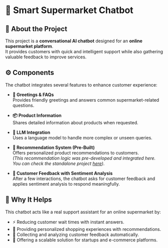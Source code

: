 # 🛒 Smart Supermarket Chatbot

## 📌 About the Project
This project is a **conversational AI chatbot** designed for an **online supermarket platform**.  
It provides customers with quick and intelligent support while also gathering valuable feedback to improve services.

## ⚙️ Components
The chatbot integrates several features to enhance customer experience:

- **👋 Greetings & FAQs**  
  Provides friendly greetings and answers common supermarket-related questions.

- **📦 Product Information**  
  Shares detailed information about products when requested.

- **🧠 LLM Integration**  
  Uses a language model to handle more complex or unseen queries.

- **🤝 Recommendation System (Pre-Built)**  
  Offers personalized product recommendations to customers.  
  *(This recommendation logic was pre-developed and integrated here. You can check the standalone project [here](https://github.com/Ahmed482-21albadawy/Product_Recommendation_model)).*

- **💬 Customer Feedback with Sentiment Analysis**  
  After a few interactions, the chatbot asks for customer feedback and applies sentiment analysis to respond meaningfully.

## 🎯 Why It Helps
This chatbot acts like a real support assistant for an online supermarket by:

- ⚡ Reducing customer wait times with instant answers.  
- 🎯 Providing personalized shopping experiences with recommendations.  
- 📝 Collecting and analyzing customer feedback automatically.  
- 🚀 Offering a scalable solution for startups and e-commerce platforms.
